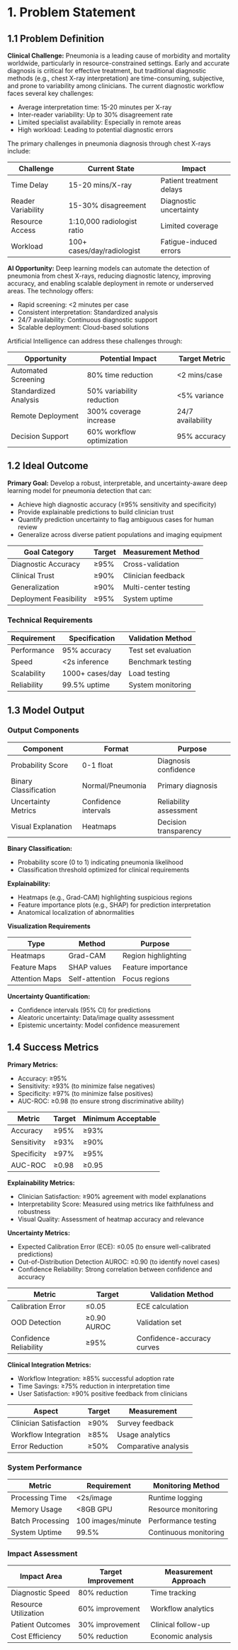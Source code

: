 # 1. Problem Statement

## 1.1 Problem Definition

**Clinical Challenge:** Pneumonia is a leading cause of morbidity and mortality worldwide, particularly in resource-constrained settings. Early and accurate diagnosis is critical for effective treatment, but traditional diagnostic methods (e.g., chest X-ray interpretation) are time-consuming, subjective, and prone to variability among clinicians. The current diagnostic workflow faces several key challenges:
- Average interpretation time: 15-20 minutes per X-ray
- Inter-reader variability: Up to 30% disagreement rate
- Limited specialist availability: Especially in remote areas
- High workload: Leading to potential diagnostic errors

The primary challenges in pneumonia diagnosis through chest X-rays include:

| Challenge | Current State | Impact |
|-----------|---------------|---------|
| Time Delay | 15-20 mins/X-ray | Patient treatment delays |
| Reader Variability | 15-30% disagreement | Diagnostic uncertainty |
| Resource Access | 1:10,000 radiologist ratio | Limited coverage |
| Workload | 100+ cases/day/radiologist | Fatigue-induced errors |

**AI Opportunity:** Deep learning models can automate the detection of pneumonia from chest X-rays, reducing diagnostic latency, improving accuracy, and enabling scalable deployment in remote or underserved areas. The technology offers:
- Rapid screening: <2 minutes per case
- Consistent interpretation: Standardized analysis
- 24/7 availability: Continuous diagnostic support
- Scalable deployment: Cloud-based solutions

Artificial Intelligence can address these challenges through:

| Opportunity | Potential Impact | Target Metric |
|-------------|------------------|---------------|
| Automated Screening | 80% time reduction | <2 mins/case |
| Standardized Analysis | 50% variability reduction | <5% variance |
| Remote Deployment | 300% coverage increase | 24/7 availability |
| Decision Support | 60% workflow optimization | 95% accuracy |

## 1.2 Ideal Outcome

**Primary Goal:** Develop a robust, interpretable, and uncertainty-aware deep learning model for pneumonia detection that can:
- Achieve high diagnostic accuracy (≥95% sensitivity and specificity)
- Provide explainable predictions to build clinician trust
- Quantify prediction uncertainty to flag ambiguous cases for human review
- Generalize across diverse patient populations and imaging equipment


| Goal Category | Target | Measurement Method |
|---------------|--------|-------------------|
| Diagnostic Accuracy | ≥95% | Cross-validation |
| Clinical Trust | ≥90% | Clinician feedback |
| Generalization | ≥90% | Multi-center testing |
| Deployment Feasibility | ≥95% | System uptime |

### Technical Requirements

| Requirement | Specification | Validation Method |
|-------------|---------------|-------------------|
| Performance | 95% accuracy | Test set evaluation |
| Speed | <2s inference | Benchmark testing |
| Scalability | 1000+ cases/day | Load testing |
| Reliability | 99.5% uptime | System monitoring |

## 1.3 Model Output

### Output Components

| Component | Format | Purpose |
|-----------|--------|---------|
| Probability Score | 0-1 float | Diagnosis confidence |
| Binary Classification | Normal/Pneumonia | Primary diagnosis |
| Uncertainty Metrics | Confidence intervals | Reliability assessment |
| Visual Explanation | Heatmaps | Decision transparency |

**Binary Classification:**
- Probability score (0 to 1) indicating pneumonia likelihood
- Classification threshold optimized for clinical requirements

**Explainability:**
- Heatmaps (e.g., Grad-CAM) highlighting suspicious regions
- Feature importance plots (e.g., SHAP) for prediction interpretation
- Anatomical localization of abnormalities

**Visualization Requirements**

| Type | Method | Purpose |
|------|--------|---------|
| Heatmaps | Grad-CAM | Region highlighting |
| Feature Maps | SHAP values | Feature importance |
| Attention Maps | Self-attention | Focus regions |


**Uncertainty Quantification:**
- Confidence intervals (95% CI) for predictions
- Aleatoric uncertainty: Data/image quality assessment
- Epistemic uncertainty: Model confidence measurement

## 1.4 Success Metrics

**Primary Metrics:**
- Accuracy: ≥95%
- Sensitivity: ≥93% (to minimize false negatives)
- Specificity: ≥97% (to minimize false positives)
- AUC-ROC: ≥0.98 (to ensure strong discriminative ability)

| Metric | Target | Minimum Acceptable |
|--------|--------|-------------------|
| Accuracy | ≥95% | ≥93% |
| Sensitivity | ≥93% | ≥90% |
| Specificity | ≥97% | ≥95% |
| AUC-ROC | ≥0.98 | ≥0.95 |

**Explainability Metrics:**
- Clinician Satisfaction: ≥90% agreement with model explanations
- Interpretability Score: Measured using metrics like faithfulness and robustness
- Visual Quality: Assessment of heatmap accuracy and relevance

**Uncertainty Metrics:**
- Expected Calibration Error (ECE): ≤0.05 (to ensure well-calibrated predictions)
- Out-of-Distribution Detection AUROC: ≥0.90 (to identify novel cases)
- Confidence Reliability: Strong correlation between confidence and accuracy

| Metric | Target | Validation Method |
|--------|--------|------------------|
| Calibration Error | ≤0.05 | ECE calculation |
| OOD Detection | ≥0.90 AUROC | Validation set |
| Confidence Reliability | ≥95% | Confidence-accuracy curves |

**Clinical Integration Metrics:**
- Workflow Integration: ≥85% successful adoption rate
- Time Savings: ≥75% reduction in interpretation time
- User Satisfaction: ≥90% positive feedback from clinicians

| Aspect | Target | Measurement |
|--------|--------|-------------|
| Clinician Satisfaction | ≥90% | Survey feedback |
| Workflow Integration | ≥85% | Usage analytics |
| Error Reduction | ≥50% | Comparative analysis |

### System Performance

| Metric | Requirement | Monitoring Method |
|--------|-------------|------------------|
| Processing Time | <2s/image | Runtime logging |
| Memory Usage | <8GB GPU | Resource monitoring |
| Batch Processing | 100 images/minute | Performance testing |
| System Uptime | 99.5% | Continuous monitoring |

### Impact Assessment

| Impact Area | Target Improvement | Measurement Approach |
|------------|-------------------|---------------------|
| Diagnostic Speed | 80% reduction | Time tracking |
| Resource Utilization | 60% improvement | Workflow analytics |
| Patient Outcomes | 30% improvement | Clinical follow-up |
| Cost Efficiency | 50% reduction | Economic analysis |
